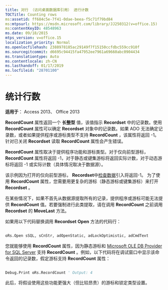 ```yaml
---
title: 对行 （访问桌面数据库引用） 进行计数
TOCTitle: Counting rows
ms:assetid: ff684c5e-7f41-0dae-beea-f5c71f79bd84
ms:mtpsurl: https://msdn.microsoft.com/library/JJ250312(v=office.15)
ms:contentKeyID: 48548963
ms.date: 09/18/2015
mtps_version: v=office.15
localization_priority: Normal
ms.openlocfilehash: 2388978185ac29149f7f15150ccfdbc559cc910f
ms.sourcegitcommit: d6695c94415fa47952ee7961a69660abc0904434
ms.translationtype: Auto
ms.contentlocale: zh-CN
ms.lasthandoff: 01/17/2019
ms.locfileid: "28701100"
---
```

# <a name="counting-rows"></a>统计行数


**适用于**： Access 2013、 Office 2013

**RecordCount** 属性返回一个 **长整型** 值，该值指示 **Recordset** 中的记录数。使用 **RecordCount** 属性可以确定 **Recordset** 对象中的记录数。如果 ADO 无法确定记录数，或者如果提供程序或游标类型不支持 **RecordCount** ，该属性将返回 -1。针对已关闭 **Recordset** 读取 **RecordCount** 属性会产生错误。

**RecordCount** 属性取决于提供程序功能和游标类型。对于仅向前型游标， **RecordCount** 属性将返回 -1，对于静态或键集游标将返回实际计数，对于动态游标将返回 -1 或实际计数（具体情况取决于数据源）。

该示例因为打开的仅向前型游标， **Recordset**中[检查数据](chapter-3-examining-data.md)引入将返回-1。 为了使用 **RecordCount** 属性，您需要用更复杂的游标（静态游标或键集游标）来打开 **Recordset** 。

在某些情况下，如果不首先从数据源提取所有的记录，提供程序或游标可能无法提供 **RecordCount** 值。若要强制进行此类提取，请在调用 **RecordCount** 之前调用 **Recordset** 的 **MoveLast** 方法。

如果用以下代码替换调用 **Recordset** **Open** 方法的代码行：

```vb 
 
oRs.Open sSQL, sCnStr, adOpenStatic, adLockOptimistic, adCmdText 
```

您就能够使用 **RecordCount** 属性，因为静态游标和 [Microsoft OLE DB Provider for SQL Server](microsoft-ole-db-provider-for-sql-server.md) 支持 **RecordCount** 。例如，以下代码将在调试窗口中显示该命令返回的记录数，假定游标支持 **RecordCount** 属性：

```vb 
 
Debug.Print oRs.RecordCount ' Output: 4 
```

此后，将假设使用这些功能更强大（但比较昂贵）的游标和锁定类型设置。

